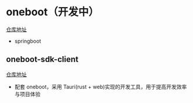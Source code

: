 # oneboot（开发中）

<i class="pi pi-github"></i>
[仓库地址](https://github.com/AlphaFoxz/oneboot)

- springboot

## oneboot-sdk-client

<i class="pi pi-github"></i>
[仓库地址](https://github.com/AlphaFoxz/oneboot-sdk-client)

- 配套 oneboot，采用 Tauri(rust + web)实现的开发工具，用于提高开发效率与项目体验
